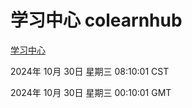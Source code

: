 # 学习中心 colearnhub
[学习中心](http://219.139.197.74:56308/colearnhub/)

2024年 10月 30日 星期三 08:10:01 CST

2024年 10月 30日 星期三 00:10:01 GMT
